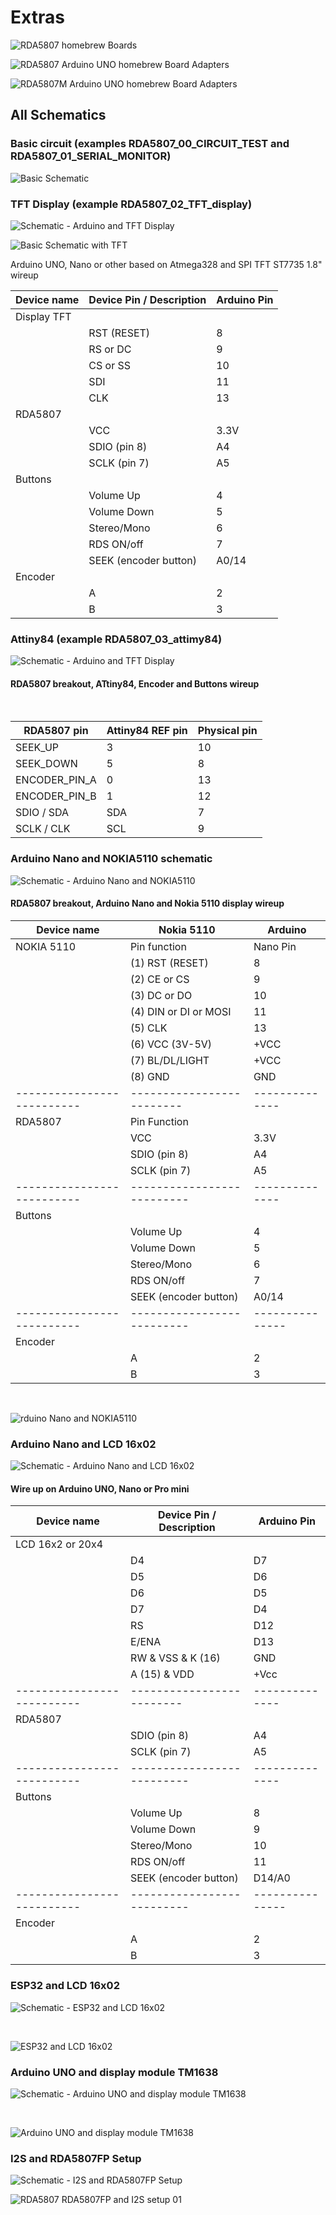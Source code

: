 # Extras



![RDA5807 homebrew Boards](./images/RDA5807_BOARDS_01.jpg)



![RDA5807 Arduino UNO homebrew Board Adapters](./images/RDA5807_BOARDS_01.jpg)


![RDA5807M Arduino UNO homebrew Board Adapters ](./images/UNO_ADAPTER_RDA5807M_01.jpg)



## All Schematics 


### Basic circuit (examples  RDA5807_00_CIRCUIT_TEST and RDA5807_01_SERIAL_MONITOR)


![Basic Schematic](./images/circuit_basic.png)


### TFT Display (example RDA5807_02_TFT_display)

![Schematic - Arduino and TFT Display ](./images/circuit_tft.png)

![Basic Schematic with TFT](./extras/images/circuit_tft.png)


Arduino UNO, Nano or other based on Atmega328 and SPI TFT ST7735 1.8" wireup

| Device name       | Device Pin / Description  |  Arduino Pin  |
| ----------------  | --------------------      | ------------  |
| Display TFT       |                           |               |
|                   | RST (RESET)               |      8        |
|                   | RS  or DC                 |      9        |
|                   | CS  or SS                 |     10        |
|                   | SDI                       |     11        |
|                   | CLK                       |     13        |
|     RDA5807       |                           |               |
|                   | VCC                       |     3.3V      | 
|                   | SDIO (pin 8)              |     A4        |
|                   | SCLK (pin 7)              |     A5        |
|     Buttons       |                           |               |
|                   | Volume Up                 |      4        |
|                   | Volume Down               |      5        |
|                   | Stereo/Mono               |      6        |
|                   | RDS ON/off                |      7        |
|                   | SEEK (encoder button)     |     A0/14     |
|    Encoder        |                           |               |
|                   | A                         |       2       |
|                   | B                         |       3       |


### Attiny84 (example RDA5807_03_attimy84)

![Schematic - Arduino and TFT Display ](./images/circuit_attiny84.png)

#### RDA5807 breakout, ATtiny84, Encoder and Buttons  wireup  

<BR>

| RDA5807 pin     | Attiny84 REF pin | Physical pin  | 
| ----------------| -----------------| ------------- | 
| SEEK_UP         |     3            |    10         | 
| SEEK_DOWN       |     5            |     8         |
| ENCODER_PIN_A   |     0            |    13         |
| ENCODER_PIN_B   |     1            |    12         |  
| SDIO / SDA      |     SDA          |     7         |
| SCLK / CLK      |     SCL          |     9         |




### Arduino Nano and NOKIA5110 schematic


![Schematic -  Arduino Nano and NOKIA5110](./images/RDA5807_NOKIA5110_01.png)


#### RDA5807 breakout, Arduino Nano and Nokia 5110 display wireup


| Device name               | Nokia 5110                |  Arduino      |
| --------------------------| --------------------      | ------------  |
| NOKIA 5110                | Pin function              |  Nano Pin     |
|                           | (1) RST (RESET)           |     8         |
|                           | (2) CE or CS              |     9         |
|                           | (3) DC or DO              |    10         |
|                           | (4) DIN or DI or MOSI     |    11         |
|                           | (5) CLK                   |    13         |
|                           | (6) VCC  (3V-5V)          |    +VCC       |
|                           | (7) BL/DL/LIGHT           |    +VCC       |
|                           | (8) GND                   |    GND        |
| --------------------------| ------------------------- | --------------|
| RDA5807                   |       Pin Function        |               | 
|                           | VCC                       |   3.3V        | 
|                           | SDIO (pin 8)              |     A4        |
|                           | SCLK (pin 7)              |     A5        |
| --------------------------| --------------------------| --------------|
| Buttons                   |                           |               |
|                           | Volume Up                 |      4        |
|                           | Volume Down               |      5        |
|                           | Stereo/Mono               |      6        |
|                           | RDS ON/off                |      7        |
|                           | SEEK (encoder button)     |     A0/14     |
| --------------------------| --------------------------|---------------| 
| Encoder                   |                           |               |
|                           | A                         |       2       |
|                           | B                         |       3       |

<BR>

![rduino Nano and NOKIA5110](./images/NANO_CTRL_NOKIA_5110_WITH_RDA5807FP_01.jpg)




### Arduino Nano and LCD 16x02 


![Schematic -  Arduino Nano and LCD 16x02](./images/RDA5807_LCD16X02.png)


#### Wire up on Arduino UNO, Nano or Pro mini

| Device name               | Device Pin / Description  |  Arduino Pin  |
| --------------------------| --------------------      | ------------  |
|    LCD 16x2 or 20x4       |                           |               |
|                           | D4                        |     D7        |
|                           | D5                        |     D6        |
|                           | D6                        |     D5        |
|                           | D7                        |     D4        |
|                           | RS                        |     D12       |
|                           | E/ENA                     |     D13       |
|                           | RW & VSS & K (16)         |    GND        |
|                           | A (15) & VDD              |    +Vcc       |
| --------------------------| ------------------------- | --------------|
| RDA5807                   |                           |               | 
|                           | SDIO (pin 8)              |     A4        |
|                           | SCLK (pin 7)              |     A5        |
| --------------------------| --------------------------| --------------|
| Buttons                   |                           |               |
|                           | Volume Up                 |      8        |
|                           | Volume Down               |      9        |
|                           | Stereo/Mono               |     10        |
|                           | RDS ON/off                |     11        |
|                           | SEEK (encoder button)     |     D14/A0    |
| --------------------------| --------------------------|---------------| 
| Encoder                   |                           |               |
|                           | A                         |       2       |
|                           | B                         |       3       |


### ESP32 and LCD 16x02 


![Schematic -  ESP32 and LCD 16x02](./images/RDA5807_LCD16X02_ESP32_RDA5807FP.png)

<BR>

![ESP32 and LCD 16x02](./images/ESP32_CTRL_WITH_RDA5807FP_01.jpg)



### Arduino UNO and display module TM1638


![Schematic -  Arduino UNO and display module TM1638](./images/TM1638_UNO_RDA5807FP.png)

<BR>

![Arduino UNO and display module TM1638](./images/UNO_RDA5807FP_7SEG_01.jpg)




### I2S and RDA5807FP Setup 


![Schematic - I2S and RDA5807FP Setup ](./images/RDA5807FP_I2S_MAX98357A.png)



![RDA5807 RDA5807FP and I2S setup 01](./images/I2S_RDA5807FP_BOARD_01.jpg)
